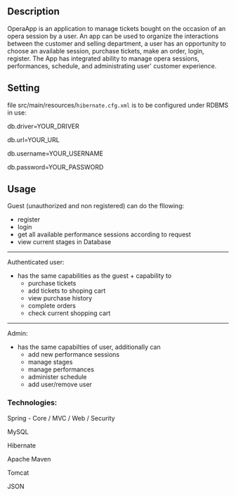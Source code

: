 ## Description

OperaApp is an application to manage tickets bought on the occasion of an opera session by a user. An app can be used to organize the interactions between the customer and selling department, a user has an opportunity to choose an available session, purchase tickets, make an order, login, register. The App has integrated ability to manage opera sessions, performances, schedule, and administrating user' customer experience.

## Setting

file src/main/resources/`hibernate.cfg.xml` is to be configured under RDBMS in use:

db.driver=YOUR_DRIVER

db.url=YOUR_URL

db.username=YOUR_USERNAME

db.password=YOUR_PASSWORD

## Usage

Guest (unauthorized and non registered) can do the fllowing:
- register 
- login
- get all available performance sessions according to request
- view current stages in Database
***

Authenticated user:
- has the same capabilities as the guest + capability to 
  - purchase tickets
  - add tickets to shoping cart
  - view purchase history
  - complete orders
  - check current shopping cart
***

Admin:
- has the same capabilties of user, additionally can 
  - add new performance sessions
  - manage stages
  - manage performances
  - administer schedule
  - add user/remove user

### Technologies: 
Spring - Core / MVC / Web / Security

MySQL

Hibernate

Apache Maven

Tomcat

JSON
